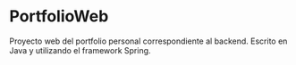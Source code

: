 # PortfolioWeb

Proyecto web del portfolio personal correspondiente al backend. Escrito en Java y utilizando el framework Spring.